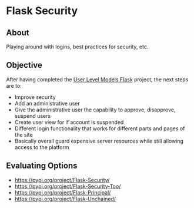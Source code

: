 # Flask Security

## About

Playing around with logins, best practices for security, etc.

## Objective

After having completed the [User Level Models Flask](https://github.com/pwdel/userlevelmodelsflask) project, the next steps are to:

* Improve security
* Add an administrative user
* Give the administrative user the capability to approve, disapprove, suspend users
* Create user view for if account is suspended
* Different login functionality that works for different parts and pages of the site
* Basically overall guard expensive server resources while still allowing access to the platform

## Evaluating Options

* https://pypi.org/project/Flask-Security/
* https://pypi.org/project/Flask-Security-Too/
* https://pypi.org/project/Flask-Principal/
* https://pypi.org/project/Flask-Unchained/
